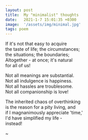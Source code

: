 ```yaml
---
layout: post
title:  My "minimalist" thoughts
date:   2021-1-7 15:01:35 +0300
image:  '/assets/img/minimal.jpg'
tags: poem
---
```

If it's not that easy to acquire  
the taste of life; the circumstances;  
the situations; the boundaries;  
Altogether - at once; it's natural  
for all of us!  

Not all meanings are substantial.  
Not all indulgence is happiness.  
Not all hassles are troublesome.  
Not all companionship is love!  

The inherited chaos of overthinking  
is the reason for a pity living, and  
if I magnanimously appreciate 'time,'  
I'd have simplified my life -  
instead!  

~
